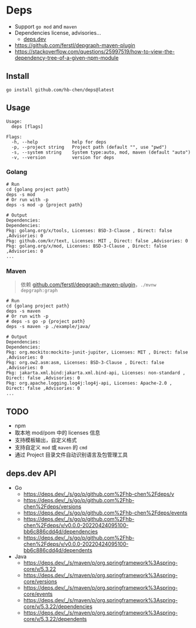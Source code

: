 # Deps

- Support `go mod` and `maven`
- Dependencies license, advisories...
  - [deps.dev](https://deps.dev/)
- https://github.com/ferstl/depgraph-maven-plugin
- https://stackoverflow.com/questions/25997519/how-to-view-the-dependency-tree-of-a-given-npm-module

## Install

```shell
go install github.com/hb-chen/deps@latest
```

## Usage

```shell
Usage:
  deps [flags]

Flags:
  -h, --help             help for deps
  -p, --project string   Project path (default "", use "pwd")
  -s, --system string    System type:auto, mod, maven (default "auto")
  -v, --version          version for deps
```

### Golang
```shell
# Run
cd {golang project path}
deps -s mod
# Or run with -p
deps -s mod -p {project path}

# Output
Dependencies:
Dependencies:
Pkg: golang.org/x/tools, Licenses: BSD-3-Clause , Direct: false ,Advisories: 0 
Pkg: github.com/kr/text, Licenses: MIT , Direct: false ,Advisories: 0 
Pkg: golang.org/x/mod, Licenses: BSD-3-Clause , Direct: false ,Advisories: 0 
...
```

### Maven

> 依赖 [github.com/ferstl/depgraph-maven-plugin](https://github.com/ferstl/depgraph-maven-plugin)，`./mvnw depgraph:graph`

```shell
# Run
cd {golang project path}
deps -s maven
# Or run with -p
# deps -s go -p {project path}
deps -s maven -p ./example/java/

# Output
Dependencies:
Dependencies:
Pkg: org.mockito:mockito-junit-jupiter, Licenses: MIT , Direct: false ,Advisories: 0 
Pkg: org.ow2.asm:asm, Licenses: BSD-3-Clause , Direct: false ,Advisories: 0 
Pkg: jakarta.xml.bind:jakarta.xml.bind-api, Licenses: non-standard , Direct: false ,Advisories: 0 
Pkg: org.apache.logging.log4j:log4j-api, Licenses: Apache-2.0 , Direct: false ,Advisories: 0 
...
```

## TODO

- npm
- 取本地 mod/pom 中的 licenses 信息
- 支持模板输出，自定义格式
- 支持自定义 `mod` 或 `maven` 的 `cmd`
- 通过 Project 目录文件自动识别语言及包管理工具


## deps.dev API

- Go
  - https://deps.dev/_/s/go/p/github.com%2Fhb-chen%2Fdeps/v
  - https://deps.dev/_/s/go/p/github.com%2Fhb-chen%2Fdeps/versions
  - https://deps.dev/_/s/go/p/github.com%2Fhb-chen%2Fdeps/events
  - https://deps.dev/_/s/go/p/github.com%2Fhb-chen%2Fdeps/v/v0.0.0-20220424095100-bb6c886cdd4d/dependencies
  - https://deps.dev/_/s/go/p/github.com%2Fhb-chen%2Fdeps/v/v0.0.0-20220424095100-bb6c886cdd4d/dependents
- Java
  - https://deps.dev/_/s/maven/p/org.springframework%3Aspring-core/v/5.3.22
  - https://deps.dev/_/s/maven/p/org.springframework%3Aspring-core/versions
  - https://deps.dev/_/s/maven/p/org.springframework%3Aspring-core/events
  - https://deps.dev/_/s/maven/p/org.springframework%3Aspring-core/v/5.3.22/dependencies
  - https://deps.dev/_/s/maven/p/org.springframework%3Aspring-core/v/5.3.22/dependents
